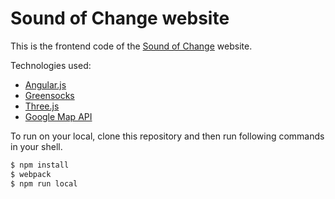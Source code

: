 # Sound of Change website
This is the frontend code of the [Sound of Change](www.sound-of-change.com) website.

Technologies used:
 - [Angular.js](https://angularjs.org)
 - [Greensocks](https://github.com/greensock/GreenSock-JS)
 - [Three.js](https://threejs.org/)
 - [Google Map API](https://github.com/googlemaps/v3-utility-library)

 To run on your local, clone this repository and then run following commands in your shell.
 ```sh
 $ npm install
 $ webpack
 $ npm run local
 ```